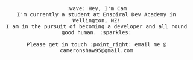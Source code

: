 <p align="center">
  <samp>
    :wave: Hey, I'm Cam
    <br>I'm currently a student at Enspiral Dev Academy in Wellington, NZ!
    <br>I am in the pursuit of becoming a developer and all round good human. :sparkles:
    <br><br> Please get in touch :point_right: email me @ cameronshaw95@gmail.com
  </samp>
</p>

